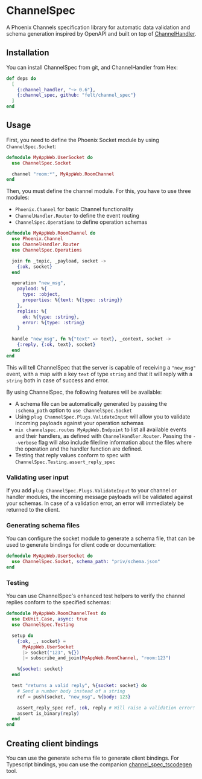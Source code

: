 # ChannelSpec

A Phoenix Channels specification library for automatic data validation and schema generation inspired by OpenAPI and built on top of [ChannelHandler](https://hex.pm/packages/channel_handler).

## Installation

You can install ChannelSpec from git, and ChannelHandler from Hex:

```elixir
def deps do
  [
    {:channel_handler, "~> 0.6"},
    {:channel_spec, github: "felt/channel_spec"}
  ]
end
```

## Usage

First, you need to define the Phoenix Socket module by using `ChannelSpec.Socket`:

```elixir
defmodule MyAppWeb.UserSocket do
  use ChannelSpec.Socket

  channel "room:*", MyAppWeb.RoomChannel
end
```

Then, you must define the channel module. For this, you have to use three modules:

- `Phoenix.Channel` for basic Channel functionality
- `ChannelHandler.Router` to define the event routing
- `ChannelSpec.Operations` to define operation schemas

```elixir
defmodule MyAppWeb.RoomChannel do
  use Phoenix.Channel
  use ChannelHandler.Router
  use ChannelSpec.Operations

  join fn _topic, _payload, socket ->
    {:ok, socket}
  end

  operation "new_msg",
    payload: %{
      type: :object,
      properties: %{text: %{type: :string}}
    },
    replies: %{
      ok: %{type: :string},
      error: %{type: :string}
    }

  handle "new_msg", fn %{"text" => text}, _context, socket ->
    {:reply, {:ok, text}, socket}
  end
end
```

This will tell ChannelSpec that the server is capable of receiving a `"new_msg"` event,
with a map with a key `text` of type `string` and that it will reply with a `string` both
in case of success and error.

By using ChannelSpec, the following features will be available:

- A schema file can be automatically generated by passing the `:schema_path` option to `use ChannelSpec.Socket`
- Using `plug ChannelSpec.Plugs.ValidateInput` will allow you to validate incoming payloads against your operation schemas
- `mix channelspec.routes MyAppWeb.Endpoint` to list all available events and their handlers, as defined with `ChannelHandler.Router`. Passing the `--verbose` flag will also include file:line information about the files where the operation and the handler function are defined.
- Testing that reply values conform to spec with `ChannelSpec.Testing.assert_reply_spec`

### Validating user input

If you add `plug ChannelSpec.Plugs.ValidateInput` to your channel or handler modules, the incoming message
payloads will be validated against your schemas. In case of a validation error, an error will immediately
be returned to the client.

### Generating schema files

You can configure the socket module to generate a schema file, that can be used to generate bindings for
client code or documentation:

```elixir
defmodule MyAppWeb.UserSocket do
  use ChannelSpec.Socket, schema_path: "priv/schema.json"
end
```

### Testing

You can use ChannelSpec's enhanced test helpers to verify the channel replies conform to the specified schemas:

```elixir
defmodule MyAppWeb.RoomChannelTest do
  use ExUnit.Case, async: true
  use ChannelSpec.Testing

  setup do
    {:ok, _, socket} =
      MyAppWeb.UserSocket
      |> socket("123", %{})
      |> subscribe_and_join(MyAppWeb.RoomChannel, "room:123")

    %{socket: socket}
  end

  test "returns a valid reply", %{socket: socket} do
    # Send a number body instead of a string
    ref = push(socket, "new_msg", %{body: 123}

    assert_reply_spec ref, :ok, reply # Will raise a validation error!
    assert is_binary(reply)
  end
end
```

## Creating client bindings

You can use the generate schema file to generate client bindings.
For Typescript bindings, you can use the companion [channel_spec_tscodegen](https://github.com/felt/channel_spec_tscodegen) tool.

